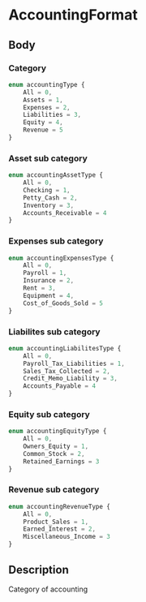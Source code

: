 # AccountingFormat

## Body

### Category

```typescript
enum accountingType {
    All = 0,
    Assets = 1, 
    Expenses = 2, 
    Liabilities = 3, 
    Equity = 4, 
    Revenue = 5
}
```

### Asset sub category

```typescript
enum accountingAssetType {
    All = 0, 
    Checking = 1, 
    Petty_Cash = 2, 
    Inventory = 3, 
    Accounts_Receivable = 4
}
```

### Expenses sub category

```typescript
enum accountingExpensesType {
    All = 0, 
    Payroll = 1, 
    Insurance = 2, 
    Rent = 3, 
    Equipment = 4, 
    Cost_of_Goods_Sold = 5
}
```

### Liabilites sub category

```typescript
enum accountingLiabilitesType {
    All = 0, 
    Payroll_Tax_Liabilities = 1, 
    Sales_Tax_Collected = 2, 
    Credit_Memo_Liability = 3, 
    Accounts_Payable = 4
}
```

### Equity sub category

```typescript
enum accountingEquityType {
    All = 0, 
    Owners_Equity = 1, 
    Common_Stock = 2, 
    Retained_Earnings = 3
}
```

### Revenue sub category

```typescript
enum accountingRevenueType {
    All = 0, 
    Product_Sales = 1, 
    Earned_Interest = 2, 
    Miscellaneous_Income = 3 
}
```

## Description

Category of accounting